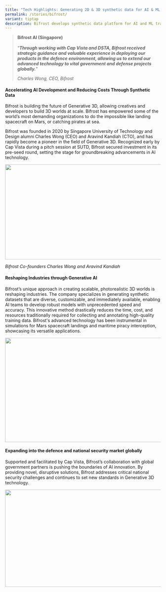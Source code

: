 ```yaml
---
title: "Tech Highlights: Generating 2D & 3D synthetic data for AI & ML training"
permalink: /stories/bifrost/
variant: tiptap
description: Bifrost develops synthetic data platform for AI and ML training
---
```

<blockquote><p><strong>Bifrost AI&nbsp;(Singapore)</strong><br><br>“<strong><em>Through working with Cap Vista and DSTA, Bifrost received strategic guidance and valuable experience in deploying our products in the defence environment, allowing us to extend our advanced technology to vital government and defense projects globally.</em></strong>”</p><p><em>Charles Wong, CEO, Bifrost</em></p></blockquote><h4><strong>Accelerating AI Development and Reducing Costs Through Synthetic Data</strong></h4><p>Bifrost is building the future of Generative 3D, allowing creatives and developers to build 3D worlds at scale. Bifrost has empowered some of the world’s most demanding organizations to do the impossible like landing spacecraft on Mars, or catching pirates at sea.</p><p>Bifrost was founded in 2020 by Singapore University of Technology and Design alumni Charles Wong (CEO) and Aravind Kandiah (CTO), and has rapidly become a pioneer in the field of Generative 3D. Recognized early by Cap Vista during a pitch session at SUTD, Bifrost secured investment in its pre-seed round, setting the stage for groundbreaking advancements in AI technology.</p><div class="isomer-image-wrapper"><img style="margin-left:0px;margin-top:0px;" height="308" width="624" src="https://lh7-us.googleusercontent.com/004s7tM75tj4G0EJhuBtQkYfjCNgGYPftPqQAFgQjsMVXdwdnZVWIgy8Mt0unlH9fKNtojEFlrHrGNtgBLrJo4yg73X585H8SWcTMR75nxGRbFMQJiTmOszQwfG4pH5tuQseo2eIf4Qn02Dt0vMRtw"></div><p><em>Bifrost Co-founders Charles Wong and Aravind Kandiah</em></p><h4><strong>Reshaping Industries through Generative AI</strong></h4><p>Bifrost’s unique approach in creating scalable, photorealistic 3D worlds is reshaping industries. The company specializes in generating synthetic datasets that are diverse, customizable, and immediately available, enabling AI teams to develop robust models with unprecedented speed and accuracy. This innovative method drastically reduces the time, cost, and resources traditionally required for collecting and annotating high-quality training data. Bifrost's advanced technology has been instrumental in simulations for Mars spacecraft landings and maritime piracy interception, showcasing its versatile applications.&nbsp;</p><div class="isomer-image-wrapper"><img style="margin-left:0px;margin-top:0px;" height="338" width="600" src="https://lh7-us.googleusercontent.com/I-zO8fZEuI6Pv1op2urXKjFHqEgNaCTGw-RGtcfozwb8vpHUjdJrqk5o7tTzFuQHoEm-lrEsB8szH1dCfcdy3MgdSyiY8fTed2S0dKqawST2GDUtJX4E8llSuZSBLjf9DL1CUS2Z_ArvP3DYTNX9Yg"></div><h4><strong>Expanding into the defence and national security market globally</strong></h4><p>Supported and facilitated by Cap Vista, Bifrost’s collaboration with global government partners is pushing the boundaries of AI innovation. By providing novel, disruptive solutions, Bifrost addresses critical national security challenges and continues to set new standards in Generative 3D technology.</p><div class="isomer-image-wrapper"><img style="margin-left:0px;margin-top:0px;" height="315" width="559" src="https://lh7-us.googleusercontent.com/GMLVe1sINpFOFpT6Iu6V0sNgRCUJb50rMDbn0Vsh9zeYN22ySDJlBHcMK9gWq_RvUT_BZ78NsFzqWXLigT1nQIP-26sgUwEvzJRHsWkA8guwYfXR4cNtGw6Mq8_b73jwTICLhyCZ7lLskJ_p_WZEaTE"></div><p></p>